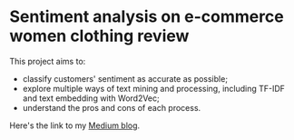 # Sentiment analysis on e-commerce women clothing review

This project aims to:
* classify customers' sentiment as accurate as possible;
* explore multiple ways of text mining and processing, including TF-IDF and text embedding with Word2Vec;
* understand the pros and cons of each process.

Here's the link to my [Medium blog](https://medium.com/@zzq.rain/sentiment-analysis-on-cusomter-review-understanding-nlp-models-4d7e1f0524a).
